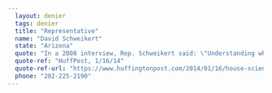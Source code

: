 ```yaml
---
  layout: denier
  tags: denier
  title: "Representative"
  name: "David Schweikert"
  state: "Arizona"
  quote: "In a 2008 interview, Rep. Schweikert said: \"Understanding what part of climate change is part of a natural cycle and what part has human components is the first step. Our elected officials must be careful to react to facts and not folklore.\""
  quote-ref: "HuffPost, 1/16/14"
  quote-ref-url: "https://www.huffingtonpost.com/2014/01/16/house-science-schweikert-_n_4613145.html"
  phone: "202-225-2190"
---
```


